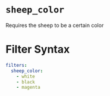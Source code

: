 # `sheep_color`

Requires the sheep to be a certain color

# Filter Syntax
```yaml
filters:
  sheep_color:
	- white
	- black
	- magenta
```
